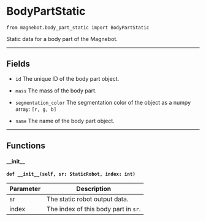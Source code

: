 # BodyPartStatic

`from magnebot.body_part_static import BodyPartStatic`

Static data for a body part of the Magnebot.

***

## Fields

- `id` The unique ID of the body part object.

- `mass` The mass of the body part.

- `segmentation_color` The segmentation color of the object as a numpy array: `[r, g, b]`

- `name` The name of the body part object.

***

## Functions

#### \_\_init\_\_

**`def __init__(self, sr: StaticRobot, index: int)`**

| Parameter | Description |
| --- | --- |
| sr | The static robot output data. |
| index | The index of this body part in `sr`. |

